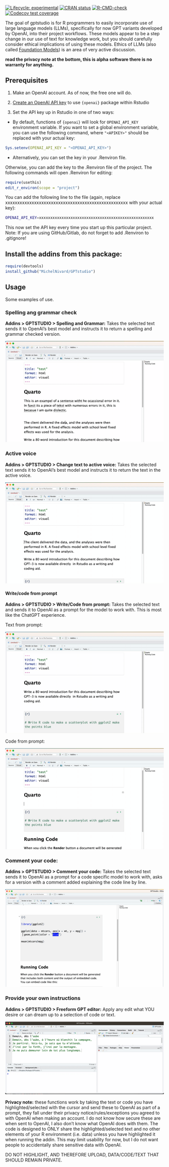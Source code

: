 
<!-- README.md is generated from README.Rmd. Please edit that file -->
<!-- badges: start -->

[![Lifecycle:
experimental](https://img.shields.io/badge/lifecycle-experimental-orange.svg)](https://lifecycle.r-lib.org/articles/stages.html#experimental)
[![CRAN
status](https://www.r-pkg.org/badges/version/GPTstudio)](https://CRAN.R-project.org/package=GPTstudio)
[![R-CMD-check](https://github.com/JamesHWade/GPTstudio/actions/workflows/R-CMD-check.yaml/badge.svg)](https://github.com/JamesHWade/GPTstudio/actions/workflows/R-CMD-check.yaml)
[![Codecov test
coverage](https://codecov.io/gh/JamesHWade/GPTstudio/branch/main/graph/badge.svg)](https://app.codecov.io/gh/JamesHWade/GPTstudio?branch=main)
<!-- badges: end -->

The goal of gptstudio is for R programmers to easily incorporate use of
large language models (LLMs), specifically for now GPT variants developed by OpenAI, into their project workflows. These models
appear to be a step change in our use of text for knowledge work, but
you should carefully consider ethical implications of using these
models. Ethics of LLMs (also called [Foundation
Models](https://arxiv.org/abs/2108.07258)) is an area of very active
discussion.

**read the privacy note at the bottom, this is alpha software there is
no warranty for anything.**

## Prerequisites

1.  Make an OpenAI account. As of now, the free one will do.

2.  [Create an OpenAI API key](https://beta.openai.com/account/api-keys)
    to use `{openai}` package within Rstudio

3.  Set the API key up in Rstudio in one of two ways:

- By default, functions of `{openai}` will look for `OPENAI_API_KEY`
  environment variable. If you want to set a global environment
  variable, you can use the following command, where `"<APIKEY>"` should
  be replaced with your actual key:

``` r
Sys.setenv(OPENAI_API_KEY = "<OPENAI_API_KEY>")
```

- Alternatively, you can set the key in your .Renviron file.

Otherwise, you can add the key to the .Renviron file of the project. The
following commands will open .Renviron for editing:

``` r
require(usethis)
edit_r_environ(scope = "project")
```

You can add the following line to the file (again, replace
xxxxxxxxxxxxxxxxxxxxxxxxxxxxxxxxxxxxxxxxxxxxxxxxxxx with your actual
key):

``` bash
OPENAI_API_KEY=xxxxxxxxxxxxxxxxxxxxxxxxxxxxxxxxxxxxxxxxxxxxxxxxxxx
```

This now set the API key every time you start up this particular
project. Note: If you are using GitHub/Gitlab, do not forget to add
.Renviron to .gitignore!

## Install the addins from this package:

``` r
require(devtools)
install_github("MichelNivard/GPTstudio")
```

## Usage

Some examples of use.

### Spelling ang grammar check

**Addins \> GPTSTUDIO \> Spelling and Grammar:** Takes the selected text
sends it to OpenAI’s best model and instructs it to return a spelling
and grammar checked version.

![spelling](./media/spelling.gif)

### Active voice

**Addins \> GPTSTUDIO \> Change text to active voice:** Takes the
selected text sends it to OpenAI’s best model and instructs it to return
the text in the active voice.

![active_voice](./media/active_voice.gif)

#### Write/code from prompt

**Addins \> GPTSTUDIO \> Write/Code from prompt:** Takes the selected
text and sends it to OpenAI as a prompt for the model to work with. This
is most like the ChatGPT experience.

Text from prompt:

![prompt_text](./media/promt_text.gif)

Code from prompt:

![prompt_code](./media/prompt_code.gif)

### Comment your code:

**Addins \> GPTSTUDIO \> Comment your code:** Takes the selected text
sends it to OpenAI as a prompt for a code specific model to work with,
asks for a version with a comment added explaining the code line by
line.

![add comments to code](./media/comments.gif)

### Provide your own instructions

**Addins \> GPTSTUDIO \> Freeform GPT editor:** Apply any edit what YOU
desire or can dream up to a selection of code or text.

![freeform](./media/hugo.gif)

**Privacy note:** these functions work by taking the text or code you
have highlighted/selected with the cursor and send these to OpenAI as
part of a prompt, they fall under their privacy notice/rules/exceptions
you agreed to with OpenAI when making an account. I do not know how
secure these are when sent to OpenAI, I also don’t know what OpenAI does
with them. The code is designed to ONLY share the highlighted/selected
text and no other elements of your R environment (i.e. data) unless you
have highlighted it when running the addin. This may limit usability for
now, but I do not want people to accidentally share sensitive data with
OpenAI.

DO NOT HIGHLIGHT, AND THEREFORE UPLOAD, DATA/CODE/TEXT THAT SHOULD
REMAIN PRIVATE.
